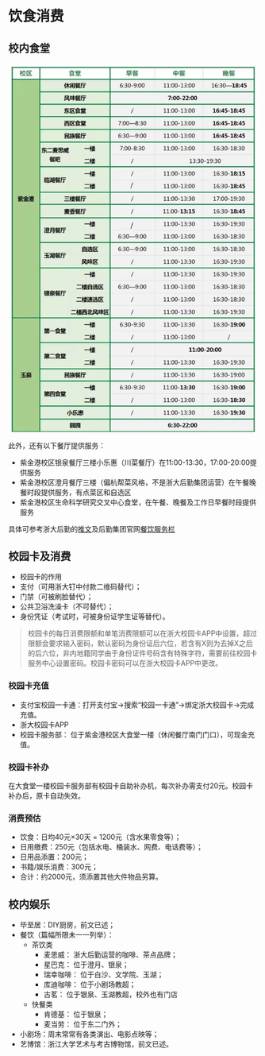 # 饮食消费

## 校内食堂

![Alt text](../assets/canteen.webp)

<!-- TODO：更新这条推文消息，玉湖一楼新开了食堂，玉泉新开了食堂 -->

此外，还有以下餐厅提供服务：

- 紫金港校区银泉餐厅三楼小乐惠（川菜餐厅）在11:00-13:30，17:00-20:00提供服务
- 紫金港校区澄月餐厅三楼（偏杭帮菜风格，不是浙大后勤集团运营）在午餐晚餐时段提供服务，有点菜区和自选区
- 紫金港校区生命科学研究交叉中心食堂，在午餐、晚餐及工作日早餐时段提供服务

具体可参考浙大后勤的[推文](https://mp.weixin.qq.com/s/T-2XPmh5olohjkS7EZJa-Q)及后勤集团官网[餐饮服务栏](https://zulg.zju.edu.cn/guide/food.htm)

## 校园卡及消费

- 校园卡的作用
- 支付（可用浙大钉中付款二维码替代）；
- 门禁（可被刷脸替代）；
- 公共卫浴洗澡卡（不可替代）；
- 身份凭证（考试时，可被身份证学生证等替代）。

> 校园卡的每日消费限额和单笔消费限额可以在浙大校园卡APP中设置，超过限额会要求输入密码，默认密码为身份证后六位，若含有X则为去掉X之后的后六位，非内地籍同学由于身份证件号码含有特殊字符，需要前往校园卡服务中心设置密码。校园卡密码可以在浙大校园卡APP中更改。

### 校园卡充值

- 支付宝校园一卡通：打开支付宝→搜索“校园一卡通”→绑定浙大校园卡→完成充值。
- 浙大校园卡APP
- 校园卡服务部： 位于紫金港校区大食堂一楼（休闲餐厅南门门口），可现金充值。

### 校园卡补办

在大食堂一楼校园卡服务部有校园卡自助补办机，每次补办需支付20元。校园卡补办后，原卡自动失效。

### 消费预估

- 饮食：日均40元×30天 = 1200元（含水果零食等）；
- 日用缴费：250元（包括水电、桶装水、网费、电话费等）；
- 日用品添置：200元；
- 书籍/娱乐消费：300元；
- 合计：约2000元，须添置其他大件物品另算。

## 校内娱乐

- 毕至居：DIY厨房，前文已述；
- 餐饮（篇幅所限未一一列举）：
    - 茶饮类
        - 麦思威： 浙大后勤运营的咖啡、茶点品牌；
        - 星巴克： 位于澄月、银泉；
        - 瑞幸咖啡： 位于白沙、文学院、玉湖；
        - 库迪咖啡： 位于小剧场教超；
        - 古茗： 位于银泉、玉湖教超，校外也有门店
    - 快餐类
        - 肯德基： 位于银泉；
        - 麦当劳： 位于东二门外；
- 小剧场：周末常常有各类演出、电影点映等；
- 艺博馆：浙江大学艺术与考古博物馆，前文已述。
